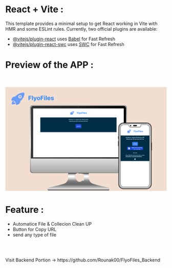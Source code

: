 # React + Vite :

This template provides a minimal setup to get React working in Vite with HMR and some ESLint rules.
Currently, two official plugins are available:

- [@vitejs/plugin-react](https://github.com/vitejs/vite-plugin-react/blob/main/packages/plugin-react/README.md) uses [Babel](https://babeljs.io/) for Fast Refresh
- [@vitejs/plugin-react-swc](https://github.com/vitejs/vite-plugin-react-swc) uses [SWC](https://swc.rs/) for Fast Refresh

# Preview of the APP :
<br/>
<br/>
<img src="./ScreenShorts/Preview.png" alt="Priviw Picture"/>

# Feature : 
  - Automatice File & Collecion Clean UP
  - Button for Copy URL
  - send any type of file

<br/>
<br/>
<p>Visit Backend Portion -> https://github.com/Rounak00/FlyoFiles_Backend</p>
